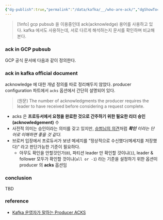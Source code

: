 ```yaml
---
{"dg-publish":true,"permalink":"/data/kafka/__/who-are-ack/","dgShowToc":true}
---
```




> [!info] gcp pubsub 을 이용중인데 ack(acknowledge) 용어를 사용하고 있다. kafka 에서도 사용하는데, 서로 다르게 해석하는지 문서를 확인하며 비교해본다.

### ack in GCP pubsub


GCP 공식 문서에 다음과 같이 정의한다.


### ack in kafka official document


acknowledge 에 대한 개념 정의를 따로 정리해두지 않았다. producer configuration 파트에서 `acks` 옵션에서 간단히 설명되어 있다.

> (원문) The number of acknowledgments the producer requires the leader to have received before considering a request complete.


- acks 은 **프로듀서에서 요청을 완료한 것으로 간주하기 위한 필요한 리더 승인(acknowledgement)** 수
- 사전적 의미는 승인이라는 의미를 갖고 있지만, [승범님의 의견](https://www.popit.kr/kafka-운영자가-말하는-producer-acks/)처럼 ***확인** 이라는 단어로 이해하면 좋을 것 같다.*
- 브로커 입장에서 프로듀서가 보낸 메세지를 “정상적으로 수신했다(메세지를 저장했다)“ 라고 판단가능한 기준이 필요하다.
	- 아무도 확인을 안할것인가(`0`), 파티션 leader 만 확인할 것이냐(`1`), leader & follower 모두가 확인할 것이냐(`all or -1`) 라는 기준을 설정하기 위한 옵션이 producer 의 **acks** 옵션임

### conclusion

TBD

### reference


- [Kafka 운영자가 말하는 Producer ACKS](https://www.popit.kr/kafka-운영자가-말하는-producer-acks/)